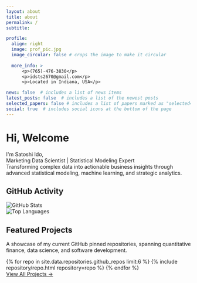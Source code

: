 ```yaml
---
layout: about
title: about
permalink: /
subtitle: 

profile:
  align: right
  image: prof_pic.jpg
  image_circular: false # crops the image to make it circular
  
  more_info: >
      <p>(765)-476-3830</p>
      <p>idsts2670@gmail.com</p>
      <p>Located in Indiana, USA</p>

news: false  # includes a list of news items
latest_posts: false  # includes a list of the newest posts
selected_papers: false # includes a list of papers marked as "selected={true}"
social: true  # includes social icons at the bottom of the page
---
```


<div class="hero-section">
  <h1 class="hero-title">
    Hi, <span class="hero-accent">Welcome</span>
  </h1>
  
  <div class="hero-subtitle">
    I'm Satoshi Ido,<br>
    Marketing Data Scientist | Statistical Modeling Expert
  </div>
  
  <div class="hero-description">
    Transforming complex data into actionable business insights through advanced statistical modeling, machine learning, and strategic analytics.
  </div>
</div>

## GitHub Activity

<div class="github-stats">
  <div class="stats-grid">
    <div class="stat-card">
      <img src="https://github-readme-stats.vercel.app/api?username=idsts2670&show_icons=true&theme=default&hide_border=true&bg_color=ffffff&title_color=1d1e20&text_color=1d1e20&icon_color=667eea" alt="GitHub Stats" />
    </div>
    <div class="stat-card">
      <img src="https://github-readme-stats.vercel.app/api/top-langs/?username=idsts2670&layout=compact&theme=default&hide_border=true&bg_color=ffffff&title_color=1d1e20&text_color=1d1e20" alt="Top Languages" />
    </div>
  </div>
</div>

## Featured Projects

<div class="project-intro">
  <p>A showcase of my current GitHub pinned repositories, spanning quantitative finance, data science, and software development.</p>
</div>

<div class="repositories d-flex flex-wrap flex-md-row flex-column justify-content-between align-items-center">
  {% for repo in site.data.repositories.github_repos limit:6 %}
    {% include repository/repo.html repository=repo %}
  {% endfor %}
</div>

<div class="repo-actions">
  <a href="{{ '/repositories/' | relative_url }}" class="btn-repo-more">
    View All Projects →
  </a>
</div>